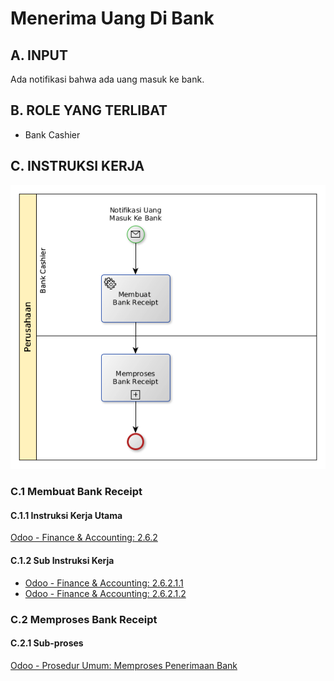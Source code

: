 # Menerima Uang Di Bank

## <a name="input">A. INPUT</a>

Ada notifikasi bahwa ada uang masuk ke bank.

## <a name="role">B. ROLE YANG TERLIBAT</a>

* Bank Cashier

## <a name="instruksi">C. INSTRUKSI KERJA</a>

![](../img/penerimaan-bank.png)

### C.1 Membuat Bank Receipt

#### C.1.1 Instruksi Kerja Utama

[Odoo - Finance & Accounting: 2.6.2](https://open-synergy.github.io/mdbook-fa/transaksi/bank-receipt/membuat.html)

#### C.1.2 Sub Instruksi Kerja

* [Odoo - Finance & Accounting: 2.6.2.1.1](https://open-synergy.github.io/mdbook-fa/transaksi/bank-receipt/membuat-detail-import.html)
* [Odoo - Finance & Accounting: 2.6.2.1.2](https://open-synergy.github.io/mdbook-fa/transaksi/bank-receipt/membuat-detail-manual.html)

### C.2 Memproses Bank Receipt

#### C.2.1 Sub-proses

[Odoo - Prosedur Umum: Memproses Penerimaan Bank](https://open-synergy.github.io/mdbook-prosedur-umum/fa/memproses-penerimaan-bank.html)
